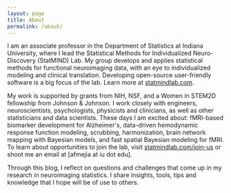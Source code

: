 ```yaml
---
layout: page
title: About
permalink: /about/
---
```


I am an associate professor in the Department of Statistics at Indiana University, where I lead the Statistical Methods for Individualized Neuro-Discovery (StatMIND) Lab. My group develops and applies statistical methods for functional neuroimaging data, with an eye to individualized modeling and clinical translation. Developing open-source user-friendly software is a big focus of the lab. Learn more at [statmindlab.com](https://www.statmindlab.com/).    

My work is supported by grants from NIH, NSF, and a Women in STEM2D fellowship from Johnson & Johnson. I work closely with engineers, neuroscientists, psychologists, physicists and clinicians, as well as other statisticians and data scientists. These days I am excited about: fMRI-based biomarker development for Alzheimer's, data-driven hemodynamic response function modeling, scrubbing, harmonization, brain network mapping with Bayesian models, and fast spatial Bayesian modeling for fMRI.  To learn about opportunities to join the lab, visit [statmindlab.com/join-us](https://www.statmindlab.com/join-us) or shoot me an email at [afmejia at iu dot edu]. 

Through this blog, I reflect on questions and challenges that come up in my research in neuroimaging statistics.  I share insights, tools, tips and knowledge that I hope will be of use to others.


